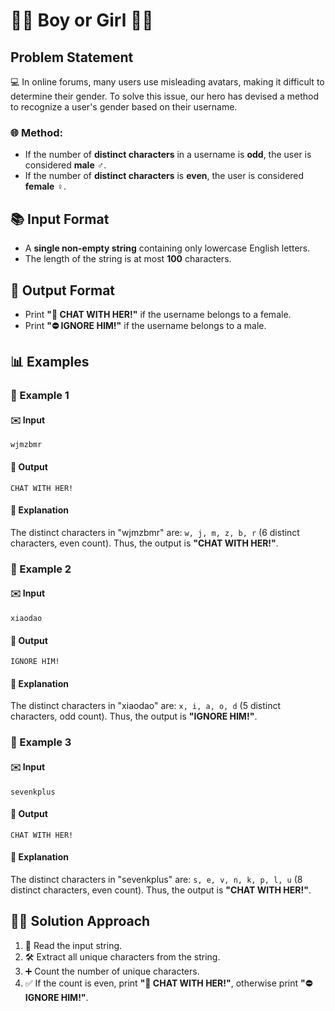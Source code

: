 # 👨‍🎓 Boy or Girl 👩‍🎓

## Problem Statement 
💻 In online forums, many users use misleading avatars, making it difficult to determine their gender. To solve this issue, our hero has devised a method to recognize a user's gender based on their username.

### 🌐 Method:
- If the number of **distinct characters** in a username is **odd**, the user is considered **male** ♂.
- If the number of **distinct characters** is **even**, the user is considered **female** ♀.

## 📚 Input Format
- A **single non-empty string** containing only lowercase English letters.
- The length of the string is at most **100** characters.

## 📃 Output Format
- Print **"💌 CHAT WITH HER!"** if the username belongs to a female.
- Print **"⛔ IGNORE HIM!"** if the username belongs to a male.

## 📊 Examples
### 📝 Example 1
#### ✉️ Input
```
wjmzbmr
```
#### 📝 Output
```
CHAT WITH HER!
```
#### 🔄 Explanation
The distinct characters in "wjmzbmr" are: `w, j, m, z, b, r` (6 distinct characters, even count). Thus, the output is **"CHAT WITH HER!"**.

### 📝 Example 2
#### ✉️ Input
```
xiaodao
```
#### 📝 Output
```
IGNORE HIM!
```
#### 🔄 Explanation
The distinct characters in "xiaodao" are: `x, i, a, o, d` (5 distinct characters, odd count). Thus, the output is **"IGNORE HIM!"**.

### 📝 Example 3
#### ✉️ Input
```
sevenkplus
```
#### 📝 Output
```
CHAT WITH HER!
```
#### 🔄 Explanation
The distinct characters in "sevenkplus" are: `s, e, v, n, k, p, l, u` (8 distinct characters, even count). Thus, the output is **"CHAT WITH HER!"**.

## 👨‍💻 Solution Approach 
1. 📝 Read the input string.
2. 🛠️ Extract all unique characters from the string.
3. ➕ Count the number of unique characters.
4. ✅ If the count is even, print **"💌 CHAT WITH HER!"**, otherwise print **"⛔ IGNORE HIM!"**.